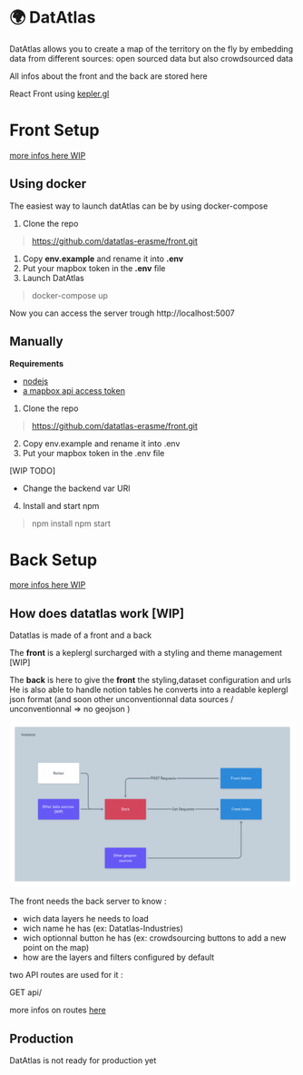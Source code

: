 # 🌍 DatAtlas
DatAtlas allows you to create a map of the territory on the fly by embedding data from different sources: open sourced data but also crowdsourced data

All infos about the front and the back are stored here


React Front  using [kepler.gl]()



# Front Setup

[more infos here WIP](docs/front.md)

##  Using docker
The easiest way to launch datAtlas can be by using docker-compose

1. Clone the repo 
> https://github.com/datatlas-erasme/front.git

1. Copy **env.example** and rename it into **.env**
2. Put your mapbox token in the **.env** file
3. Launch DatAtlas
> docker-compose up

Now you can access the server trough http://localhost:5007

## Manually

**Requirements**
- [nodejs](https://nodejs.org/en/)
- [a mapbox api access token](https://docs.mapbox.com/help/glossary/access-token/)

1. Clone the repo 
> https://github.com/datatlas-erasme/front.git

2. Copy env.example and rename it into .env
3. Put your mapbox token in the .env file

[WIP TODO]
- Change the backend var URl

4. Install and start npm
> npm install
> npm start


# Back Setup

[more infos here WIP](docs/back.md)


## How does datatlas work [WIP]

Datatlas is made of a front and a back

The **front** is a keplergl surcharged with a styling and theme management [WIP]

The **back** is here to give the **front** the styling,dataset configuration and urls
He is also able to handle notion tables he converts into a readable keplergl json format (and soon other unconventionnal data sources / unconventionnal => no geojson )

![instance diagram](docs/medias/instance_diagram.png)

The front needs the back server to know :
- wich data layers he needs to load
- wich name he has (ex: Datatlas-Industries)
- wich optionnal button he has (ex: crowdsourcing buttons to add a new point on the map) 
- how are the layers and filters configured by default

two API routes are used for it : 

GET api/

more infos on routes [here](docs/back.md)


## Production
DatAtlas is not ready for production yet
